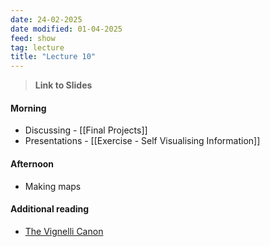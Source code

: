 ```yaml
---
date: 24-02-2025
date modified: 01-04-2025
feed: show
tag: lecture
title: "Lecture 10"
---
```


> **Link to Slides**

#### Morning
- Discussing - [[Final Projects]]
- Presentations - [[Exercise - Self Visualising Information]]
#### Afternoon
- Making maps

#### Additional reading

- [The Vignelli Canon](https://www.rit.edu/vignellicenter/sites/rit.edu.vignellicenter/files/documents/The%20Vignelli%20Canon.pdf)